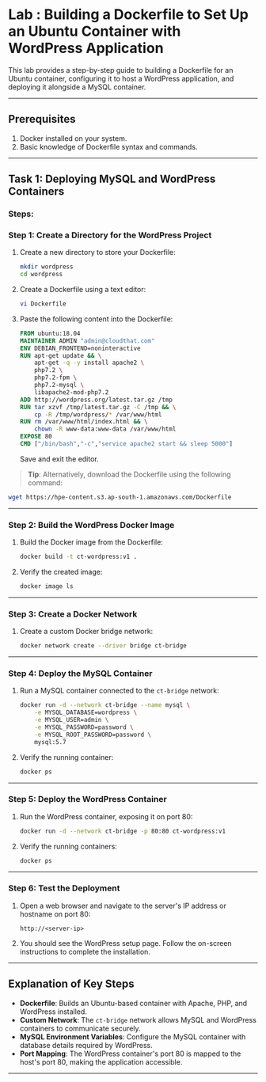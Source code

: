 # Lab : Building a Dockerfile to Set Up an Ubuntu Container with WordPress Application

This lab provides a step-by-step guide to building a Dockerfile for an Ubuntu container, configuring it to host a WordPress application, and deploying it alongside a MySQL container.

---

## Prerequisites
1. Docker installed on your system.
2. Basic knowledge of Dockerfile syntax and commands.

---

## Task 1: Deploying MySQL and WordPress Containers

### Steps:

### Step 1: Create a Directory for the WordPress Project
1. Create a new directory to store your Dockerfile:
   ```bash
   mkdir wordpress
   cd wordpress
   ```

2. Create a Dockerfile using a text editor:
   ```bash
   vi Dockerfile
   ```

3. Paste the following content into the Dockerfile:
   ```dockerfile
   FROM ubuntu:18.04
   MAINTAINER ADMIN "admin@cloudthat.com"
   ENV DEBIAN_FRONTEND=noninteractive
   RUN apt-get update && \
       apt-get -q -y install apache2 \
       php7.2 \
       php7.2-fpm \
       php7.2-mysql \
       libapache2-mod-php7.2
   ADD http://wordpress.org/latest.tar.gz /tmp
   RUN tar xzvf /tmp/latest.tar.gz -C /tmp && \
       cp -R /tmp/wordpress/* /var/www/html
   RUN rm /var/www/html/index.html && \
       chown -R www-data:www-data /var/www/html
   EXPOSE 80
   CMD ["/bin/bash","-c","service apache2 start && sleep 5000"]
   ```

   Save and exit the editor.

> **Tip**: Alternatively, download the Dockerfile using the following command:
   ```bash
   wget https://hpe-content.s3.ap-south-1.amazonaws.com/Dockerfile
   ```

---

### Step 2: Build the WordPress Docker Image
1. Build the Docker image from the Dockerfile:
   ```bash
   docker build -t ct-wordpress:v1 .
   ```

2. Verify the created image:
   ```bash
   docker image ls
   ```

---

### Step 3: Create a Docker Network
1. Create a custom Docker bridge network:
   ```bash
   docker network create --driver bridge ct-bridge
   ```

---

### Step 4: Deploy the MySQL Container
1. Run a MySQL container connected to the `ct-bridge` network:
   ```bash
   docker run -d --network ct-bridge --name mysql \
       -e MYSQL_DATABASE=wordpress \
       -e MYSQL_USER=admin \
       -e MYSQL_PASSWORD=password \
       -e MYSQL_ROOT_PASSWORD=password \
       mysql:5.7
   ```

2. Verify the running container:
   ```bash
   docker ps
   ```

---

### Step 5: Deploy the WordPress Container
1. Run the WordPress container, exposing it on port 80:
   ```bash
   docker run -d --network ct-bridge -p 80:80 ct-wordpress:v1
   ```

2. Verify the running containers:
   ```bash
   docker ps
   ```

---

### Step 6: Test the Deployment
1. Open a web browser and navigate to the server's IP address or hostname on port 80:
   ```
   http://<server-ip>
   ```

2. You should see the WordPress setup page. Follow the on-screen instructions to complete the installation.

---

## Explanation of Key Steps
- **Dockerfile**: Builds an Ubuntu-based container with Apache, PHP, and WordPress installed.
- **Custom Network**: The `ct-bridge` network allows MySQL and WordPress containers to communicate securely.
- **MySQL Environment Variables**: Configure the MySQL container with database details required by WordPress.
- **Port Mapping**: The WordPress container's port 80 is mapped to the host's port 80, making the application accessible.

---

